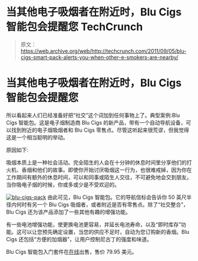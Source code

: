 # 当其他电子吸烟者在附近时，Blu Cigs 智能包会提醒您 TechCrunch

> 原文：<https://web.archive.org/web/http://techcrunch.com/2011/09/05/blu-cigs-smart-pack-alerts-you-when-other-e-smokers-are-nearby/>

# 当其他电子吸烟者在附近时，Blu Cigs 智能包会提醒您

所以看起来人们已经准备好把“社交”这个词加到任何事物上了。典型案例:Blu Cigs 智能包。这是电子烟制造商 Blu Cigs 的新产品，带有一个自动导航设备，可以找到附近的电子烟吸烟者和 Blu Cigs 零售点。尽管这听起来很荒谬，但我觉得这是一个相当聪明的举动。

原因如下:

吸烟本质上是一种社会活动。完全陌生的人会在十分钟的休息时间里分享他们的打火机、香烟和他们的故事。即使你开始讨厌吸烟这一行为，也很难戒掉，因为你在工作期间有额外的休息时间，可以和同事或陌生人交往，不可避免地会交到朋友。当你吸电子烟的时候，你或多或少是不受欢迎的。

[![](img/39ca273325818f746bedf54a3e146109.png "blu-cigs-pack")](https://web.archive.org/web/20230205022717/https://techcrunch.com/wp-content/uploads/2011/09/blu-cigs-pack.jpg) 由此可见，Blu Cigs 智能包。它的导航信标会告诉你 50 英尺半径内何时有另一个 Blu Cigs 吸烟者，或者附近是否有零售点。除了“社交整合”，Blu Cigs 还为该产品添加了一些其他有趣的增强功能。

有一些电池增强功能，使更换电池更容易，并延长电池寿命，以及“即时库存”功能。这可以让您预先确定设置，当您的供应不足时，自动为您订购新的香烟。Blu Cigs 还包括“方便的加烟器”，让用户控制尼古丁的强度和味道。

Blu Cigs 智能包入门套件在[在线](https://web.archive.org/web/20230205022717/http://www.blucigs.com/store)出售，售价 79.95 美元。